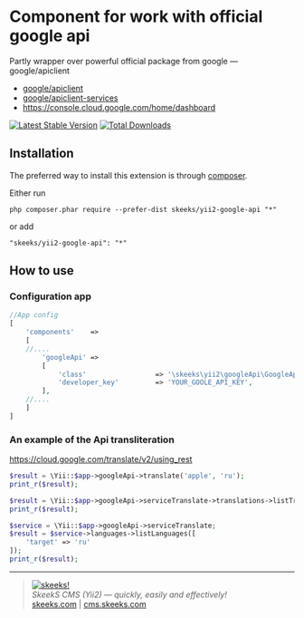 Component for work with official google api
===================================

Partly wrapper over powerful official package from google — google/apiclient

* [google/apiclient](https://github.com/google/google-api-php-client)
* [google/apiclient-services](https://github.com/google/google-api-php-client-services)
* https://console.cloud.google.com/home/dashboard


[![Latest Stable Version](https://img.shields.io/packagist/v/skeeks/yii2-google-api.svg)](https://packagist.org/packages/skeeks/yii2-google-api)
[![Total Downloads](https://img.shields.io/packagist/dt/skeeks/yii2-google-api.svg)](https://packagist.org/packages/skeeks/yii2-google-api)

Installation
------------

The preferred way to install this extension is through [composer](http://getcomposer.org/download/).

Either run

```
php composer.phar require --prefer-dist skeeks/yii2-google-api "*"
```

or add

```
"skeeks/yii2-google-api": "*"
```


How to use
----------

### Configuration app
```php
//App config
[
    'components'    =>
    [
    //....
        'googleApi' =>
        [
            'class'                 => '\skeeks\yii2\googleApi\GoogleApiComponent',
            'developer_key'         => 'YOUR_GOOLE_API_KEY',
        ],
    //....
    ]
]

```

### An example of the Api transliteration

https://cloud.google.com/translate/v2/using_rest


```php
$result = \Yii::$app->googleApi->translate('apple', 'ru');
print_r($result);
```

```php
$result = \Yii::$app->googleApi->serviceTranslate->translations->listTranslations('apple', 'ru');
print_r($result);
```


```php
$service = \Yii::$app->googleApi->serviceTranslate;
$result = $service->languages->listLanguages([
    'target' => 'ru'
]);
print_r($result);
```





___

> [![skeeks!](https://skeeks.com/img/logo/logo-no-title-80px.png)](https://skeeks.com)  
<i>SkeekS CMS (Yii2) — quickly, easily and effectively!</i>  
[skeeks.com](https://skeeks.com) | [cms.skeeks.com](https://cms.skeeks.com)


